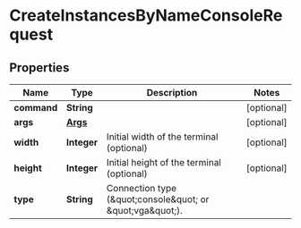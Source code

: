 

# CreateInstancesByNameConsoleRequest

## Properties

Name | Type | Description | Notes
------------ | ------------- | ------------- | -------------
**command** | **String** |  |  [optional]
**args** | [**Args**](Args.md) |  |  [optional]
**width** | **Integer** | Initial width of the terminal (optional) |  [optional]
**height** | **Integer** | Initial height of the terminal (optional) |  [optional]
**type** | **String** | Connection type (\&quot;console\&quot; or \&quot;vga\&quot;). | 



